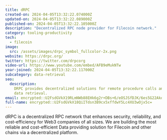 ```yaml
---
title: dRPC
created-on: 2024-04-05T13:32:22.074000Z
updated-on: 2024-04-05T13:32:22.089000Z
published-on: 2024-04-05T13:32:22.105000Z
description: "Decentralized RPC node provider for Filecoin network."
category: tooling-productivity
tech:
  - filecoin
image:
  src: /assets/images/drpc_symbol_fullcolor-2x.png
website: https://drpc.org/
twitter: https://twitter.com/drpcorg
video-url: https://www.youtube.com/embed/AFB9eMukNTw
year-joined: 2024-04-05T13:32:22.117000Z
subcategory: data-retrieval
seo:
  description:
    DRPC provides decentralized solutions for remote procedure calls and
    data retrieval.
email: encrypted::U2FsdGVkX19RLmNWb88EHk6g2r+DBs+6/eOSJSfDJK/6es5G22Akd9DuKbenE77y
full-name: encrypted::U2FsdGVkX18QiITdsn3B9cx5xffdwY5Lc4XU3wOjx5c=
---
```


dRPC is a decentralized RPC network that enhances security, reliability, and cost-efficiency for Web3 companies of all sizes. We are building the most reliable and cost-efficient Data providing solution for Filecoin and other chains via a decentralized platform.
